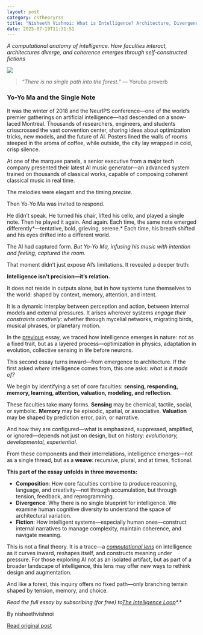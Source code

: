 ```yaml
---
layout: post
category: cstheoryrss
title: "Nisheeth Vishnoi: What is Intelligence? Architecture, Divergence, and Fiction"
date: 2025-07-19T11:31:51
---
```


*A computational anatomy of intelligence. How faculties interact, architectures diverge, and coherence emerges through self-constructed fictions*

[![](https://nisheethvishnoi.wordpress.com/wp-content/uploads/2025/07/intelligence-weave3.png?w=683)](https://nisheethvishnoi.wordpress.com/wp-content/uploads/2025/07/intelligence-weave3.png)

> *“There is no single path into the forest.”* — Yoruba proverb

### **Yo-Yo Ma and the Single Note**

It was the winter of 2018 and the NeurIPS conference—one of the world’s premier gatherings on artificial intelligence—had descended on a snow-laced Montreal. Thousands of researchers, engineers, and students crisscrossed the vast convention center, sharing ideas about optimization tricks, new models, and the future of AI. Posters lined the walls of rooms steeped in the aroma of coffee, while outside, the city lay wrapped in cold, crisp silence.

At one of the marquee panels, a senior executive from a major tech company presented their latest AI music generator—an advanced system trained on thousands of classical works, capable of composing coherent classical music in real time.

The melodies were elegant and the timing *precise*.

Then Yo-Yo Ma was invited to respond.

He didn’t speak. He turned his chair, lifted his cello, and played a single note. Then he played it again. And again. Each time, the same note emerged differently*—tentative, bold, grieving, serene.* Each time, his breath shifted and his eyes drifted into a different world.

The AI had captured form. *But Yo-Yo Ma, infusing his music with intention and feeling, captured the room.*

That moment didn’t just expose AI’s limitations. It revealed a deeper truth:

**Intelligence isn’t precision—it’s relation.**

It does not reside in outputs alone, but in how systems tune themselves to the world: shaped by context, memory, attention, and intent.

It is a dynamic interplay between perception and action, between internal models and external pressures. It arises wherever systems *engage their constraints creatively*: whether through mycelial networks, migrating birds, musical phrases, or planetary motion.

In the [previous](https://nisheethvishnoi.substack.com/p/what-is-intelligence-layers-of-emergence) essay, we traced how intelligence emerges in nature: not as a fixed trait, but as a layered process—optimization in physics, adaptation in evolution, collective sensing in life before neurons.

This second essay turns inward—from emergence to architecture. If the first asked *where* intelligence comes from, this one asks: *what is it made of?*

We begin by identifying a set of core faculties: s**ensing, responding, memory, learning, attention, valuation, modeling, and reflection**.

These faculties take many forms. **Sensing** may be chemical, tactile, social, or symbolic. **Memory** may be episodic, spatial, or associative. **Valuation** may be shaped by prediction error, pain, or narrative.

And how they are configured—what is emphasized, suppressed, amplified, or ignored—depends not just on design, but on history: *evolutionary, developmental, experiential.*

From these components and their interrelations, intelligence emerges—not as a single thread, but as a **weave**: recursive, plural, and at times, fictional.

**This part of the essay unfolds in three movements:**

* **Composition**: How core faculties combine to produce reasoning, language, and creativity—not through accumulation, but through tension, feedback, and reprogramming.
* **Divergence**: Why there is no single blueprint for intelligence. We examine human cognitive diversity to understand the space of architectural variation.
* **Fiction**: How intelligent systems—especially human ones—construct internal narratives to manage complexity, maintain coherence, and navigate meaning.

This is not a final theory. It is a trace—a [*computational lens*](https://theory.cs.berkeley.edu/computational-lens.html) on intelligence as it curves inward, reshapes itself, and constructs meaning under pressure. For those exploring AI not as an isolated artifact, but as part of a broader landscape of intelligence, this lens may offer new ways to rethink design and augmentation.

And like a forest, this inquiry offers no fixed path—only branching terrain shaped by tension, memory, and choice.

**Read the full essay by subscribing (for free) to*[The Intelligence Loop](https://nisheethvishnoi.substack.com/)*.**

By nisheethvishnoi

[Read original post](https://nisheethvishnoi.wordpress.com/2025/07/19/what-is-intelligence-architecture-divergence-and-fiction/)
